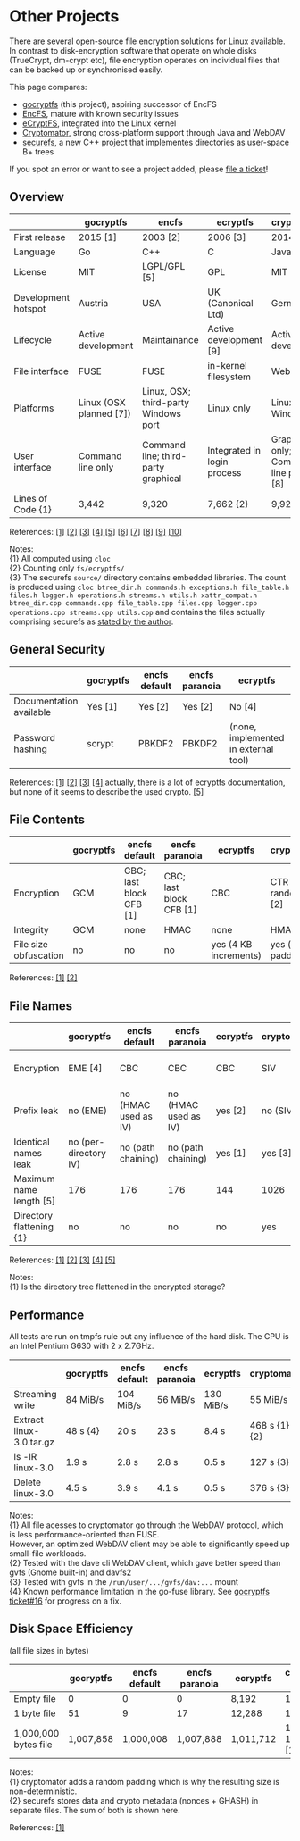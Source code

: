 Other Projects
==============

There are several open-source file encryption solutions for Linux available. In contrast
to disk-encryption software that operate on whole disks (TrueCrypt, dm-crypt etc), file
encryption operates on individual files that can be backed up or synchronised easily.

This page compares:

* [gocryptfs](https://nuetzlich.net/gocryptfs/) (this project), aspiring successor of EncFS
* [EncFS](https://github.com/vgough/encfs), mature with known security issues
* [eCryptFS](http://ecryptfs.org/), integrated into the Linux kernel
* [Cryptomator](https://cryptomator.org/), strong cross-platform support through Java and WebDAV
* [securefs](https://github.com/netheril96/securefs), a new C++ project that implementes directories as user-space B+ trees

If you spot an error or want to see a project added, please
[file a ticket](https://github.com/rfjakob/gocryptfs-website)!

Overview
--------

|                     |        gocryptfs        |                encfs                 |           ecryptfs          |               cryptomator                |      securefs      |
| ------------------- | ----------------------- | ------------------------------------ | --------------------------- | ---------------------------------------- | ------------------ |
| First release       | 2015 [1]                | 2003 [2]                             | 2006 [3]                    | 2014 [4]                                 | 2015 [10]          |
| Language            | Go                      | C++                                  | C                           | Java                                     | C++                |
| License             | MIT                     | LGPL/GPL [5]                         | GPL                         | MIT                                      | MIT                |
| Development hotspot | Austria                 | USA                                  | UK (Canonical Ltd)          | Germany                                  | China              |
| Lifecycle           | Active development      | Maintainance                         | Active development [9]      | Active development                       | Active development |
| File interface      | FUSE                    | FUSE                                 | in-kernel filesystem        | WebDAV                                   | FUSE               |
| Platforms           | Linux (OSX planned [7]) | Linux, OSX; third-party Windows port | Linux only                  | Linux, OSX, Windows                      | Linux, OSX         |
| User interface      | Command line only       | Command line; third-party graphical  | Integrated in login process | Graphical only; Command line planned [8] | Command line only  |
| Lines of Code {1}   | 3,442                   | 9,320                                | 7,662 {2}                   | 9,921                                    | 4,704 {3}          |

References:
[[1]](https://github.com/rfjakob/gocryptfs/releases/tag/v0.1)
[[2]](https://github.com/vgough/encfs/blob/master/ChangeLog#L1442)
[[3]](https://git.kernel.org/cgit/linux/kernel/git/torvalds/linux.git/commit/?id=237fead619984cc48818fe12ee0ceada3f55b012)
[[4]](https://github.com/cryptomator/cryptomator/releases/tag/v0.1.0)
[[5]](https://github.com/vgough/encfs/blob/master/COPYING)
[[6]](https://github.com/cryptomator/cryptomator/tree/master/LICENSES)
[[7]](https://github.com/rfjakob/gocryptfs/issues/15)
[[8]](https://github.com/cryptomator/cryptomator/issues/43)
[[9]](https://git.kernel.org/cgit/linux/kernel/git/torvalds/linux.git/log/fs/ecryptfs)
[[10]](https://github.com/netheril96/securefs/releases/tag/v0.10)

Notes:  
{1} All computed using `cloc`  
{2} Counting only `fs/ecryptfs/`  
{3} The securefs `source/` directory contains embedded libraries. The count is produced using
`cloc btree_dir.h commands.h exceptions.h file_table.h files.h logger.h operations.h streams.h utils.h xattr_compat.h btree_dir.cpp commands.cpp file_table.cpp files.cpp logger.cpp operations.cpp streams.cpp utils.cpp`
and contains the files actually comprising securefs as [stated by the author](https://github.com/netheril96/securefs/issues/2#issuecomment-170349572).

General Security
----------------

|                         | gocryptfs | encfs default | encfs paranoia |               ecryptfs               | cryptomator | securefs |
| ----------------------- | --------- | ------------- | -------------- | ------------------------------------ | ----------- | -------- |
| Documentation available | Yes [1]   | Yes [2]       | Yes [2]        | No [4]                               | Yes [3]     | Yes [5]  |
| Password hashing        | scrypt    | PBKDF2        | PBKDF2         | (none, implemented in external tool) | scrypt      | PBKDF2   |


References:
[[1]](security.md)
[[2]](https://github.com/vgough/encfs/blob/master/DESIGN.md)
[[3]](https://cryptomator.org/#security)
[[4]](http://ecryptfs.org/documentation.html) actually, there is a lot of ecryptfs documentation, but none of
it seems to describe the used crypto.
[[5]](https://github.com/netheril96/securefs/blob/master/docs/design.md)


File Contents
-------------

|                       | gocryptfs |      encfs default      |      encfs paranoia     |        ecryptfs       |      cryptomator       | securefs |
| --------------------- | --------- | ----------------------- | ----------------------- | --------------------- | ---------------------- | -------- |
| Encryption            | GCM       | CBC; last block CFB [1] | CBC; last block CFB [1] | CBC                   | CTR with random IV [2] | GCM      |
| Integrity             | GCM       | none                    | HMAC                    | none                  | HMAC                   | GCM      |
| File size obfuscation | no        | no                      | no                      | yes (4 KB increments) | yes (random padding)   | no       |

References:
[[1]](https://github.com/vgough/encfs/issues/9)
[[2]](https://github.com/cryptomator/cryptomator/issues/128#issuecomment-168942517)

File Names
----------

|                          |       gocryptfs       |    encfs default     |    encfs paranoia    | ecryptfs | cryptomator |     securefs    |
| ------------------------ | --------------------- | -------------------- | -------------------- | -------- | ----------- | --------------- |
| Encryption               | EME [4]               | CBC                  | CBC                  | CBC      | SIV         | GCM (B+ dir DB) |
| Prefix leak              | no (EME)              | no (HMAC used as IV) | no (HMAC used as IV) | yes [2]  | no (SIV)    | no (GCM)        |
| Identical names leak     | no (per-directory IV) | no (path chaining)   | no (path chaining)   | yes [1]  | yes [3]     | no (GCM)        |
| Maximum name length [5]  | 176                   | 176                  | 176                  | 144      | 1026        | 255             |
| Directory flattening {1} | no                    | no                   | no                   | no       | yes         | yes             |

References:
[[1]](https://gist.github.com/rfjakob/a04364c55b3ee231078d)
[[2]](https://gist.github.com/rfjakob/61a17bf3c7eb9932d791)
[[3]](https://github.com/cryptomator/cryptomator/issues/128)
[[4]](https://github.com/rfjakob/eme)
[[5]](https://gist.github.com/rfjakob/c70344e2e7a1d765af1f)

Notes:  
{1} Is the directory tree flattened in the encrypted storage?

Performance
-----------

All tests are run on tmpfs rule out any influence of the hard disk.
The CPU is an Intel Pentium G630 with 2 x 2.7GHz.

|                          | gocryptfs | encfs default | encfs paranoia |  ecryptfs |  cryptomator  | securefs |
| ------------------------ | --------- | ------------- | -------------- | --------- | ------------- | -------- |
| Streaming write          | 84 MiB/s  | 104 MiB/s     | 56 MiB/s       | 130 MiB/s | 55 MiB/s      | 60 MiB/s |
| Extract linux-3.0.tar.gz | 48 s {4}  | 20 s          | 23 s           | 8.4 s     | 468 s {1} {2} | 25 s     |
| ls -lR linux-3.0         | 1.9 s     | 2.8 s         | 2.8 s          | 0.5 s     | 127 s {3}     | 4.2 s    |
| Delete linux-3.0         | 4.5 s     | 3.9 s         | 4.1 s          | 0.5 s     | 376 s {3}     | 5.3 s    |


Notes:  
{1} All file acesses to cryptomator go through the WebDAV protocol, which is less performance-oriented than FUSE.  
However, an optimized WebDAV client may be able to significantly speed up small-file workloads.  
{2} Tested with the dave cli WebDAV client, which gave better speed than gvfs (Gnome built-in) and davfs2  
{3} Tested with gvfs in the `/run/user/.../gvfs/dav:...` mount  
{4} Known performance limitation in the go-fuse library. See [gocryptfs ticket#16](https://github.com/rfjakob/gocryptfs/issues/16)
for progress on a fix.


Disk Space Efficiency
---------------------

(all file sizes in bytes)

|                      | gocryptfs | encfs default | encfs paranoia |  ecryptfs |      cryptomator {1}      | securefs {2} |
| -------------------- | --------- | ------------- | -------------- | --------- | ------------------------- | ------------ |
| Empty file           | 0         | 0             | 0              | 8,192     | 104 - 4,231               | 112          |
| 1 byte file          | 51        | 9             | 17             | 12,288    | 104 - 4,231               | 161          |
| 1,000,000 bytes file | 1,007,858 | 1,000,008     | 1,007,888      | 1,011,712 | 1,001,096 - 1,101,192 [1] | 1,011,872    |

Notes:  
{1} cryptomator adds a random padding which is why the resulting size is non-deterministic.  
{2} securefs stores data and crypto metadata (nonces + GHASH) in separate files. The sum of both is shown here.

References:
[[1]](https://github.com/cryptomator/cryptomator/issues/128#issuecomment-169056079)

